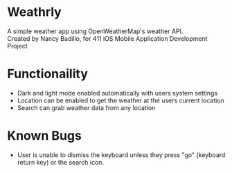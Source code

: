 # Weathrly
A simple weather app using OpenWeatherMap's weather API.  
  Created by Nancy Badillo, for 411 iOS Mobile Application Development Project
# Functionaility
* Dark and light mode enabled automatically with users system settings
* Location can be enabled to get the weather at the users current location
* Search can grab weather data from any location
# Known Bugs
* User is unable to dismiss the keyboard unless they press "go" (keyboard return key) or the search icon.
 
